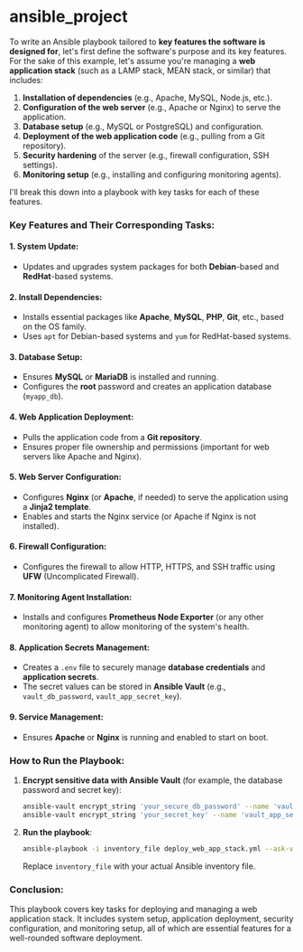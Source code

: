 # ansible_project

To write an Ansible playbook tailored to **key features the software is designed for**, let's first define the software's purpose and its key features. For the sake of this example, let's assume you're managing a **web application stack** (such as a LAMP stack, MEAN stack, or similar) that includes:

1. **Installation of dependencies** (e.g., Apache, MySQL, Node.js, etc.).
2. **Configuration of the web server** (e.g., Apache or Nginx) to serve the application.
3. **Database setup** (e.g., MySQL or PostgreSQL) and configuration.
4. **Deployment of the web application code** (e.g., pulling from a Git repository).
5. **Security hardening** of the server (e.g., firewall configuration, SSH settings).
6. **Monitoring setup** (e.g., installing and configuring monitoring agents).

I'll break this down into a playbook with key tasks for each of these features.



### Key Features and Their Corresponding Tasks:

#### 1. **System Update:**
   - Updates and upgrades system packages for both **Debian**-based and **RedHat**-based systems.

#### 2. **Install Dependencies:**
   - Installs essential packages like **Apache**, **MySQL**, **PHP**, **Git**, etc., based on the OS family.
   - Uses `apt` for Debian-based systems and `yum` for RedHat-based systems.

#### 3. **Database Setup:**
   - Ensures **MySQL** or **MariaDB** is installed and running.
   - Configures the **root** password and creates an application database (`myapp_db`).
   
#### 4. **Web Application Deployment:**
   - Pulls the application code from a **Git repository**.
   - Ensures proper file ownership and permissions (important for web servers like Apache and Nginx).

#### 5. **Web Server Configuration:**
   - Configures **Nginx** (or **Apache**, if needed) to serve the application using a **Jinja2 template**.
   - Enables and starts the Nginx service (or Apache if Nginx is not installed).

#### 6. **Firewall Configuration:**
   - Configures the firewall to allow HTTP, HTTPS, and SSH traffic using **UFW** (Uncomplicated Firewall).
   
#### 7. **Monitoring Agent Installation:**
   - Installs and configures **Prometheus Node Exporter** (or any other monitoring agent) to allow monitoring of the system's health.

#### 8. **Application Secrets Management:**
   - Creates a `.env` file to securely manage **database credentials** and **application secrets**.
   - The secret values can be stored in **Ansible Vault** (e.g., `vault_db_password`, `vault_app_secret_key`).

#### 9. **Service Management:**
   - Ensures **Apache** or **Nginx** is running and enabled to start on boot.



### How to Run the Playbook:

1. **Encrypt sensitive data with Ansible Vault** (for example, the database password and secret key):
   ```bash
   ansible-vault encrypt_string 'your_secure_db_password' --name 'vault_db_password'
   ansible-vault encrypt_string 'your_secret_key' --name 'vault_app_secret_key'
   ```

2. **Run the playbook**:
   ```bash
   ansible-playbook -i inventory_file deploy_web_app_stack.yml --ask-vault-pass
   ```

   Replace `inventory_file` with your actual Ansible inventory file.

### Conclusion:
This playbook covers key tasks for deploying and managing a web application stack. It includes system setup, application deployment, security configuration, and monitoring setup, all of which are essential features for a well-rounded software deployment.
